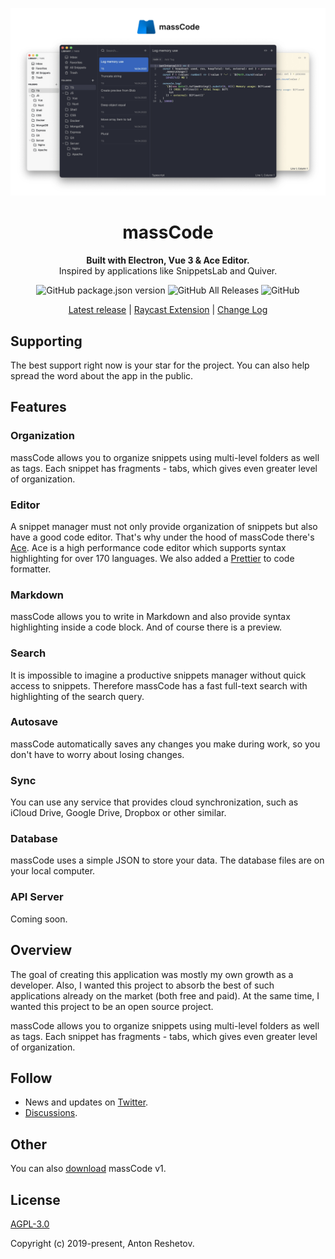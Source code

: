 
<p align="center">
  <img src="./preview.png">
</p>

<h1 align="center">massCode</h1>

<p align="center">
  <strong>Built with Electron, Vue 3 & Ace Editor.</strong>
  <br>
  Inspired by applications like SnippetsLab and Quiver.
</p>


<p align="center">
  <img alt="GitHub package.json version" src="https://img.shields.io/github/package-json/v/massCodeIO/massCode">
  <img alt="GitHub All Releases" src="https://img.shields.io/github/downloads/massCodeIO/massCode/total">
  <img alt="GitHub" src="https://img.shields.io/github/license/massCodeIO/massCode">
</p>

<p align="center">
  <a href="https://github.com/massCodeIO/massCode/releases">Latest release</a> | <a href="https://github.com/massCodeIO/massCode-assistant-raycast">Raycast Extension</a> | <a href="https://github.com/massCodeIO/massCode/blob/master/CHANGELOG.md">Change Log</a>
</p>


## Supporting

The best support right now is your star for the project. You can also help spread the word about the app in the public.

<!-- ## Feature for now
- Support M1
- Syntax highlighting over 170 languages
- API to fetch snippets on the localhost -->

## Features
### Organization
massCode allows you to organize snippets using multi-level folders as well as tags. Each snippet has fragments - tabs, which gives even greater level of organization.

### Editor
A snippet manager must not only provide organization of snippets but also have a good code editor. That's why under the hood of massCode there's [Ace](https://microsoft.github.io/monaco-editor). Ace is a high performance code editor which supports syntax highlighting for over 170 languages. We also added a [Prettier](https://prettier.io/) to code formatter.

### Markdown
massCode allows you to write in Markdown and also provide syntax highlighting inside a code block. And of course there is a preview.

### Search
It is impossible to imagine a productive snippets manager without quick access to snippets. Therefore massCode has a fast full-text search with highlighting of the search query.

### Autosave
massCode automatically saves any changes you make during work, so you don't have to worry about losing changes.

### Sync
You can use any service that provides cloud synchronization, such as iCloud Drive, Google Drive, Dropbox or other similar.

### Database
massCode uses a simple JSON to store your data. The database files are on your local computer.

### API Server
Coming soon.

## Overview

The goal of creating this application was mostly my own growth as a developer. Also, I wanted this project to absorb the best of such applications already on the market (both free and paid). At the same time, I wanted this project to be an open source project.

massCode allows you to organize snippets using multi-level folders as well as tags. Each snippet has fragments - tabs, which gives even greater level of organization.

## Follow
 - News and updates on [Twitter](https://twitter.com/anton_reshetov).
 - [Discussions](https://github.com/massCodeIO/massCode/discussions).

## Other
You can also [download](https://github.com/antonreshetov/massCode) massCode v1.

## License

[AGPL-3.0](https://github.com/massCodeIO/massCode/blob/master/LICENSE)

Copyright (c) 2019-present, Anton Reshetov.